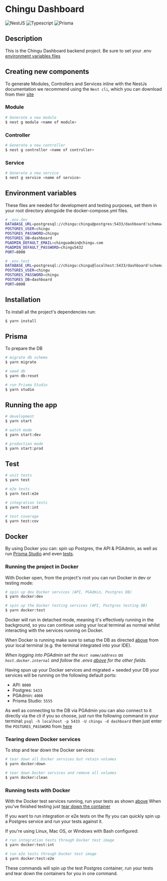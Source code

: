 # Chingu Dashboard
  <!--[![Backers on Open Collective](https://opencollective.com/nest/backers/badge.svg)](https://opencollective.com/nest#backer)
  [![Sponsors on Open Collective](https://opencollective.com/nest/sponsors/badge.svg)](https://opencollective.com/nest#sponsor)-->
  ![NestJS](https://img.shields.io/badge/nestjs-E0234E?style=for-the-badge&logo=nestjs&logoColor=white)
  ![Typescript](https://img.shields.io/badge/TypeScript-007ACC?style=for-the-badge&logo=typescript&logoColor=white)
  ![Prisma](https://img.shields.io/badge/Prisma-3982CE?style=for-the-badge&logo=Prisma&logoColor=white)

## Description

This is the Chingu Dashboard backend project. Be sure to set your .env [environment variables files](#envfiles)

## Creating new components

To generate Modules, Controllers and Services inline with the NestJs documentation we recommend using the `Nest cli`, which you can download from their [site](https://docs.nestjs.com/cli/overview)

### Module

```bash
# Generate a new module
$ nest g module <name of module>
```

### Controller

```bash
# Generate a new controller
$ nest g controller <name of controller>
```

### Service

```bash
# Generate a new service
$ nest g service <name of service>
```

## 

## <a name="envfiles">Environment variables</a>
These files are needed for development and testing purposes, set them in your root directory alongside the docker-compose.yml files.

```bash
# .env.dev
DATABASE_URL=postgresql://chingu:chingu@postgres:5433/dashboard?schema=public
POSTGRES_USER=chingu
POSTGRES_PASSWORD=chingu
POSTGRES_DB=dashboard
PGADMIN_DEFAULT_EMAIL=chinguadmin@chingu.com
PGADMIN_DEFAULT_PASSWORD=chingu5432
PORT=8000

# .env.test
DATABASE_URL=postgresql://chingu:chingu@localhost:5433/dashboard?schema=public
POSTGRES_USER=chingu
POSTGRES_PASSWORD=chingu
POSTGRES_DB=dashboard
PORT=8000
```

## Installation

To install all the project's dependencies run:

```bash
$ yarn install
```


## <a name="prismaStudio">Prisma</a>

To prepare the DB
```bash
# migrate db schema
$ yarn migrate

# seed db
$ yarn db:reset

# run Prisma Studio
$ yarn studio
```

## Running the app

```bash
# development
$ yarn start

# watch mode
$ yarn start:dev

# production mode
$ yarn start:prod
```

## Test<a name="tests"></a>

```bash
# unit tests
$ yarn test

# e2e tests
$ yarn test:e2e

# integration tests
$ yarn test:int

# test coverage
$ yarn test:cov
```

## Docker 

By using Docker you can: spin up Postgres, the API & PGAdmin, as well as run [Prisma Studio](#prismaStudio) and even [tests](#dockerTests).

### Running the project in Docker

With Docker open, from the project's root you can run Docker in dev or testing mode: 

```bash
# spin up dev Docker services (API, PGAdmin, Postgres DB)
$ yarn docker:dev

# spin up the Docker testing services (API, Postgres testing DB)
$ yarn docker:test
```
Docker will run in detached mode, meaning it's effectively running in the background, so you can continue using your local terminal as normal whilst interacting with the services running on Docker.

When Docker is running make sure to setup the DB as directed [above](#prismaStudio) from your local terminal (e.g. the terminal integrated into your IDE).

*When logging into PGAdmin set the `Host name/address` as `host.docker.internal` and follow the .envs [above](#envfiles) for the other fields.*

Having spun up your Docker services and migrated + seeded your DB your services will be running on the following default ports:

- API: `8000`
- Postgres: `5433`
- PGAdmin: `4000`
- Prisma Studio: `5555`

As well as connecting to the DB via PGAdmin you can also connect to it directly via the cli if you so choose, just run the following command in your terminal: `psql -h localhost -p 5433 -U chingu -d dashboard` then just enter the `POSTGRES_PASSWORD` from [here](#envfiles) 

### <a name="tearDown">Tearing down Docker services<a/>

To stop and tear down the Docker services:
```bash
# tear down all Docker services but retain volumes
$ yarn docker:down

# tear down Docker services and remove all volumes
$ yarn docker:clean
```

### <a name="dockerTests"></a> Running tests with Docker

With the Docker test services running, run your tests as shown [above](#tests)
When you've finished testing just [tear down the container](#tearDown)

If you want to run integration or e2e tests on the fly you can quickly spin up a Postgres service and run your tests against it. 

If you're using Linux, Mac OS, or Windows with Bash configured:

```bash
# run integration tests through Docker test image
$ yarn docker:test:int

# run e2e tests through Docker test image
$ yarn docker:test:e2e
```

These commands will spin up the test Postgres container, run your tests and tear down the containers for you in one command.
